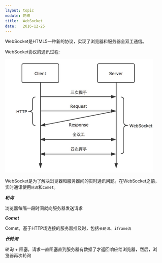 ```yaml
---
layout: topic
module: 网络
title:  WebSocket
date:   2016-12-25
---
```


WebSocket是HTML5一种新的协议，实现了浏览器和服务器全双工通信。

WebSocket协议的通讯过程:

<img src="/images/topic/network/websocket.png" style="width: 480px" title="WebSocket" />

WebSocket是为了解决浏览器和服务器间的实时通讯问题。在WebSocket之前，实时通讯使用`轮询`和`Comet`。

***轮询***

浏览器每隔一段时间就向服务器发送请求

***Comet***

Comet，基于HTTP场连接的服务器推及时，包括`长轮询`、`iframe流`

***长轮询***

轮询 + 阻塞，请求一直阻塞直到服务器有数据了才返回响应给浏览器，然后，浏览器再次轮询
